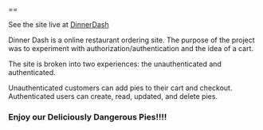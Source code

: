 ==

See the site live at [DinnerDash](http://dangerously-delicious.herokuapp.com/)

Dinner Dash is a online restaurant ordering site. The purpose of the project was to experiment with authorization/authentication and the idea of a cart.

The site is broken into two experiences: the unauthenticated and authenticated.

Unauthenticated customers can add pies to their cart and checkout. Authenticated users can create, read, updated, and delete pies.

### Enjoy our Deliciously Dangerous Pies!!!!
